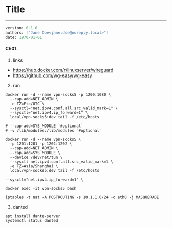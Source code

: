 # Title
---
```meta
version: 0.1.0
authors: ["Jane Doe<jane.doe@noreply.local>"]
date: 1970-01-01
```


#### Ch01. 
1. links
- https://hub.docker.com/r/linuxserver/wireguard
- https://github.com/wg-easy/wg-easy

2. run
```wireguard
docker run -d --name vpn-socks5 -p 1200:1080 \
  --cap-add=NET_ADMIN \
  -e TZ=Etc/UTC \
  --sysctl="net.ipv4.conf.all.src_valid_mark=1" \
  --sysctl="net.ipv4.ip_forward=1" \
  local/vpn-socks5:dev tail -f /etc/hosts

# --cap-add=SYS_MODULE `#optional`
# -v /lib/modules:/lib/modules `#optional`

docker run -d --name vpn-socks5 \
  -p 1201:1201 -p 1202:1202 \
  --cap-add=NET_ADMIN \
  --cap-add=SYS_MODULE \
  --device /dev/net/tun \
  --sysctl net.ipv4.conf.all.src_valid_mark=1 \
  -e TZ=Asia/Shanghai \
  local/vpn-socks5:dev tail -f /etc/hosts

--sysctl="net.ipv4.ip_forward=1" \

docker exec -it vpn-socks5 bash

iptables -t nat -A POSTROUTING -s 10.1.1.0/24 -o eth0 -j MASQUERADE
```

3. danted
```
apt install dante-server
systemctl status danted
```
